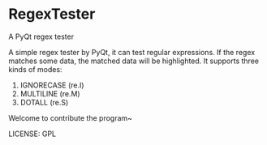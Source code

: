 RegexTester
===========

A PyQt regex tester

A simple regex tester by PyQt, it can test regular expressions. If the regex matches some data, the matched data will be highlighted. It supports three kinds of modes:

 1. IGNORECASE (re.I)
 2. MULTILINE (re.M)
 3. DOTALL (re.S)

Welcome to contribute the program~

LICENSE: GPL